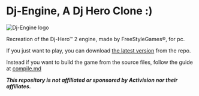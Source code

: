 # Dj-Engine, A Dj Hero Clone :)

![Dj-Engine logo](https://i.imgur.com/P0uGXwY.png)

Recreation of the Dj-Hero™ 2 engine, made by FreeStyleGames®, for pc.

If you just want to play, you can download [the latest version](https://github.com/MatteoGodzilla/Dj-Engine/releases/latest) from the repo.

Instead if you want to build the game from the source files, follow the guide at [compile.md](./Compile.md)

***This repository is not affiliated or sponsored by Activision nor their affiliates.***
